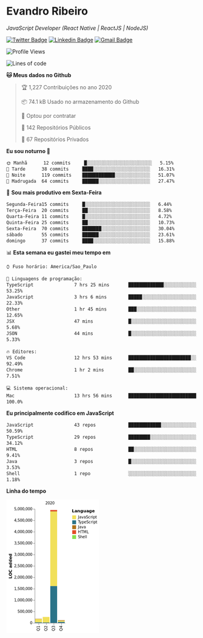 # Evandro **Ribeiro**

*JavaScript Developer (React Native | ReactJS | NodeJS)*

[![Twitter Badge](https://img.shields.io/badge/-@ribeiroevandro-201B2D?style=flat-square&labelColor=201B2D&logo=twitter&logoColor=white&link=https://twitter.com/ribeiroevandro)](https://twitter.com/ribeiroevandro) 
[![Linkedin Badge](https://img.shields.io/badge/-Evandro%20Ribeiro-201B2D?style=flat-square&logo=Linkedin&logoColor=white&link=https://www.linkedin.com/in/ribeiroevandro)](https://www.linkedin.com/in/ribeiroevandro) 
[![Gmail Badge](https://img.shields.io/badge/-oi@ribeiroevandro.com.br-201B2D?style=flat-square&logo=Gmail&logoColor=white&link=mailto:oi@ribeiroevandro.com.br)](mailto:oi@ribeiroevandro.com.br)


<!--START_SECTION:waka-->
![Profile Views](http://img.shields.io/badge/Visualizac%C3%B5es%20do%20perfil-1-blue)

![Lines of code](https://img.shields.io/badge/Desde%20o%20Hello%20World%20eu%20escrevi-11.8%20million%20linhas%20de%20c%C3%B3digo-blue)

**🐱 Meus dados no Github** 

> 🏆 1,227 Contribuições no ano 2020
 > 
> 📦 74.1 kB Usado no armazenamento do Github 
 > 
> 💼 Optou por contratar
 > 
> 📜 142 Repositórios Públicos 
 > 
> 🔑 67 Repositórios Privados  

**Eu sou noturno 🦉** 

```text
🌞 Manhã      12 commits     █░░░░░░░░░░░░░░░░░░░░░░░░   5.15% 
🌆 Tarde      38 commits     ████░░░░░░░░░░░░░░░░░░░░░   16.31% 
🌃 Noite      119 commits    ████████████░░░░░░░░░░░░░   51.07% 
🌙 Madrugada  64 commits     ██████░░░░░░░░░░░░░░░░░░░   27.47%

```
📅 **Sou mais produtivo em Sexta-Feira** 

```text
Segunda-Feira15 commits     █░░░░░░░░░░░░░░░░░░░░░░░░   6.44% 
Terça-Feira  20 commits     ██░░░░░░░░░░░░░░░░░░░░░░░   8.58% 
Quarta-Feira 11 commits     █░░░░░░░░░░░░░░░░░░░░░░░░   4.72% 
Quinta-Feira 25 commits     ██░░░░░░░░░░░░░░░░░░░░░░░   10.73% 
Sexta-Feira  70 commits     ███████░░░░░░░░░░░░░░░░░░   30.04% 
sábado       55 commits     ██████░░░░░░░░░░░░░░░░░░░   23.61% 
domingo      37 commits     ████░░░░░░░░░░░░░░░░░░░░░   15.88%

```


📊 **Esta semana eu gastei meu tempo em** 

```text
⌚︎ Fuso horário: America/Sao_Paulo

💬 Linguagens de programação: 
TypeScript               7 hrs 25 mins       █████████████░░░░░░░░░░░░   53.25% 
JavaScript               3 hrs 6 mins        █████░░░░░░░░░░░░░░░░░░░░   22.33% 
Other                    1 hr 45 mins        ███░░░░░░░░░░░░░░░░░░░░░░   12.65% 
JSX                      47 mins             █░░░░░░░░░░░░░░░░░░░░░░░░   5.68% 
JSON                     44 mins             █░░░░░░░░░░░░░░░░░░░░░░░░   5.33%

🔥 Editores: 
VS Code                  12 hrs 53 mins      ███████████████████████░░   92.49% 
Chrome                   1 hr 2 mins         ██░░░░░░░░░░░░░░░░░░░░░░░   7.51%

💻 Sistema operacional: 
Mac                      13 hrs 56 mins      █████████████████████████   100.0%

```

**Eu principalmente codifico em JavaScript** 

```text
JavaScript               43 repos            ████████████░░░░░░░░░░░░░   50.59% 
TypeScript               29 repos            ████████░░░░░░░░░░░░░░░░░   34.12% 
HTML                     8 repos             ██░░░░░░░░░░░░░░░░░░░░░░░   9.41% 
Java                     3 repos             █░░░░░░░░░░░░░░░░░░░░░░░░   3.53% 
Shell                    1 repo              ░░░░░░░░░░░░░░░░░░░░░░░░░   1.18%

```


**Linha do tempo**

![Chart not found](https://raw.githubusercontent.com/ribeiroevandro/ribeiroevandro/master/charts/bar_graph.png) 


<!--END_SECTION:waka-->
